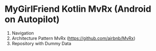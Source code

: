 # MyGirlFriend Kotlin MvRx (Android on Autopilot)

1. Navigation
2. Architecture Pattern MvRx (https://github.com/airbnb/MvRx)
3. Repository with Dummy Data

